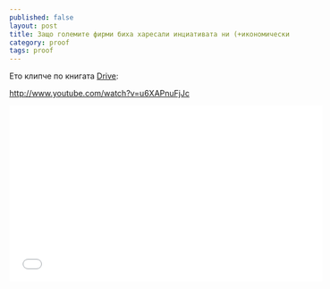 ```yaml
---
published: false
layout: post
title: Защо големите фирми биха харесали инциативата ни (+икономически причини)
category: proof
tags: proof
---
```


Ето клипче по книгата [Drive](http://en.wikipedia.org/wiki/Drive:_The_Surprising_Truth_About_What_Motivates_Us):

http://www.youtube.com/watch?v=u6XAPnuFjJc

<iframe width="560" height="315" src="//www.youtube.com/embed/u6XAPnuFjJc" frameborder="0" allowfullscreen></iframe>
